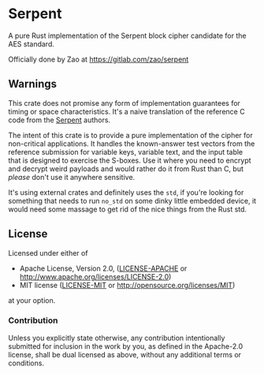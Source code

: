 # Serpent

A pure Rust implementation of the Serpent block cipher candidate for the AES standard.

Officially done by Zao at https://gitlab.com/zao/serpent

## Warnings

This crate does not promise any form of implementation guarantees for timing or space characteristics. It's a naive translation of the reference C code from the [Serpent](https://www.cl.cam.ac.uk/~rja14/serpent.html) authors.

The intent of this crate is to provide a pure implementation of the cipher for non-critical applications. It handles the known-answer test vectors from the reference submission for variable keys, variable text, and the input table that is designed to exercise the S-boxes. Use it where you need to encrypt and decrypt weird payloads and would rather do it from Rust than C, but _please_ don't use it anywhere sensitive.

It's using external crates and definitely uses the `std`, if you're looking for something that needs to run `no_std` on some dinky little embedded device, it would need some massage to get rid of the nice things from the Rust std.

## License

Licensed under either of

 * Apache License, Version 2.0, ([LICENSE-APACHE](LICENSE-APACHE) or http://www.apache.org/licenses/LICENSE-2.0)
 * MIT license ([LICENSE-MIT](LICENSE-MIT) or http://opensource.org/licenses/MIT)

at your option.

### Contribution

Unless you explicitly state otherwise, any contribution intentionally submitted
for inclusion in the work by you, as defined in the Apache-2.0 license, shall be dual licensed as above, without any additional terms or conditions.
